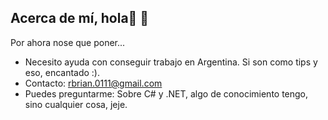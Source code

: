 ## Acerca de mí, hola👋 🤠
Por ahora nose que poner...

- Necesito ayuda con conseguir trabajo en Argentina. Si son como tips y eso, encantado :).
- Contacto: rbrian.0111@gmail.com
- Puedes preguntarme: Sobre C# y .NET, algo de conocimiento tengo, sino cualquier cosa, jeje.
